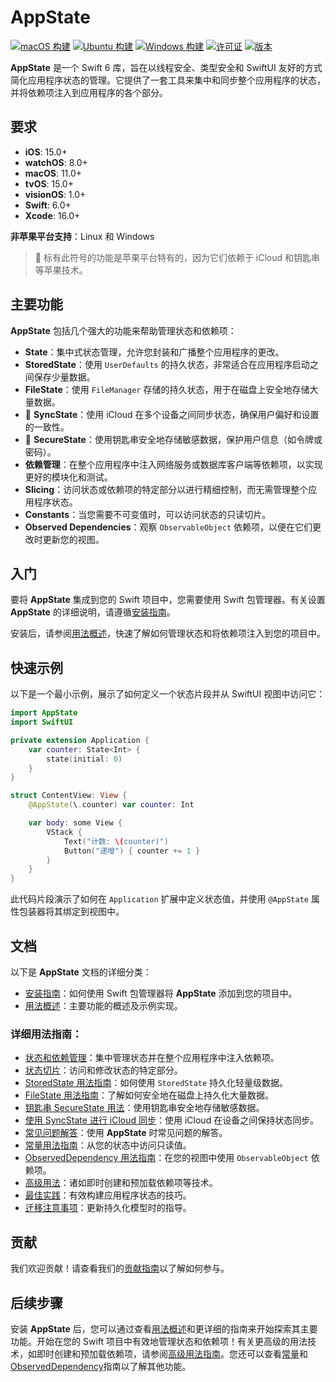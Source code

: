 # AppState

[![macOS 构建](https://img.shields.io/github/actions/workflow/status/0xLeif/AppState/macOS.yml?label=macOS&branch=main)](https://github.com/0xLeif/AppState/actions/workflows/macOS.yml)
[![Ubuntu 构建](https://img.shields.io/github/actions/workflow/status/0xLeif/AppState/ubuntu.yml?label=Ubuntu&branch=main)](https://github.com/0xLeif/AppState/actions/workflows/ubuntu.yml)
[![Windows 构建](https://img.shields.io/github/actions/workflow/status/0xLeif/AppState/windows.yml?label=Windows&branch=main)](https://github.com/0xLeif/AppState/actions/workflows/windows.yml)
[![许可证](https://img.shields.io/github/license/0xLeif/AppState)](https://github.com/0xLeif/AppState/blob/main/LICENSE)
[![版本](https://img.shields.io/github/v/release/0xLeif/AppState)](https://github.com/0xLeif/AppState/releases)

**AppState** 是一个 Swift 6 库，旨在以线程安全、类型安全和 SwiftUI 友好的方式简化应用程序状态的管理。它提供了一套工具来集中和同步整个应用程序的状态，并将依赖项注入到应用程序的各个部分。

## 要求

- **iOS**: 15.0+
- **watchOS**: 8.0+
- **macOS**: 11.0+
- **tvOS**: 15.0+
- **visionOS**: 1.0+
- **Swift**: 6.0+
- **Xcode**: 16.0+

**非苹果平台支持**：Linux 和 Windows

> 🍎 标有此符号的功能是苹果平台特有的，因为它们依赖于 iCloud 和钥匙串等苹果技术。

## 主要功能

**AppState** 包括几个强大的功能来帮助管理状态和依赖项：

- **State**：集中式状态管理，允许您封装和广播整个应用程序的更改。
- **StoredState**：使用 `UserDefaults` 的持久状态，非常适合在应用程序启动之间保存少量数据。
- **FileState**：使用 `FileManager` 存储的持久状态，用于在磁盘上安全地存储大量数据。
- 🍎 **SyncState**：使用 iCloud 在多个设备之间同步状态，确保用户偏好和设置的一致性。
- 🍎 **SecureState**：使用钥匙串安全地存储敏感数据，保护用户信息（如令牌或密码）。
- **依赖管理**：在整个应用程序中注入网络服务或数据库客户端等依赖项，以实现更好的模块化和测试。
- **Slicing**：访问状态或依赖项的特定部分以进行精细控制，而无需管理整个应用程序状态。
- **Constants**：当您需要不可变值时，可以访问状态的只读切片。
- **Observed Dependencies**：观察 `ObservableObject` 依赖项，以便在它们更改时更新您的视图。

## 入门

要将 **AppState** 集成到您的 Swift 项目中，您需要使用 Swift 包管理器。有关设置 **AppState** 的详细说明，请遵循[安装指南](documentation/zh-CN/installation.md)。

安装后，请参阅[用法概述](documentation/zh-CN/usage-overview.md)，快速了解如何管理状态和将依赖项注入到您的项目中。

## 快速示例

以下是一个最小示例，展示了如何定义一个状态片段并从 SwiftUI 视图中访问它：

```swift
import AppState
import SwiftUI

private extension Application {
    var counter: State<Int> {
        state(initial: 0)
    }
}

struct ContentView: View {
    @AppState(\.counter) var counter: Int

    var body: some View {
        VStack {
            Text("计数: \(counter)")
            Button("递增") { counter += 1 }
        }
    }
}
```

此代码片段演示了如何在 `Application` 扩展中定义状态值，并使用 `@AppState` 属性包装器将其绑定到视图中。

## 文档

以下是 **AppState** 文档的详细分类：

- [安装指南](documentation/zh-CN/installation.md)：如何使用 Swift 包管理器将 **AppState** 添加到您的项目中。
- [用法概述](documentation/zh-CN/usage-overview.md)：主要功能的概述及示例实现。

### 详细用法指南：

- [状态和依赖管理](documentation/zh-CN/usage-state-dependency.md)：集中管理状态并在整个应用程序中注入依赖项。
- [状态切片](documentation/zh-CN/usage-slice.md)：访问和修改状态的特定部分。
- [StoredState 用法指南](documentation/zh-CN/usage-storedstate.md)：如何使用 `StoredState` 持久化轻量级数据。
- [FileState 用法指南](documentation/zh-CN/usage-filestate.md)：了解如何安全地在磁盘上持久化大量数据。
- [钥匙串 SecureState 用法](documentation/zh-CN/usage-securestate.md)：使用钥匙串安全地存储敏感数据。
- [使用 SyncState 进行 iCloud 同步](documentation/zh-CN/usage-syncstate.md)：使用 iCloud 在设备之间保持状态同步。
- [常见问题解答](documentation/zh-CN/faq.md)：使用 **AppState** 时常见问题的解答。
- [常量用法指南](documentation/zh-CN/usage-constant.md)：从您的状态中访问只读值。
- [ObservedDependency 用法指南](documentation/zh-CN/usage-observeddependency.md)：在您的视图中使用 `ObservableObject` 依赖项。
- [高级用法](documentation/zh-CN/advanced-usage.md)：诸如即时创建和预加载依赖项等技术。
- [最佳实践](documentation/zh-CN/best-practices.md)：有效构建应用程序状态的技巧。
- [迁移注意事项](documentation/zh-CN/migration-considerations.md)：更新持久化模型时的指导。

## 贡献

我们欢迎贡献！请查看我们的[贡献指南](documentation/zh-CN/contributing.md)以了解如何参与。

## 后续步骤

安装 **AppState** 后，您可以通过查看[用法概述](documentation/zh-CN/usage-overview.md)和更详细的指南来开始探索其主要功能。开始在您的 Swift 项目中有效地管理状态和依赖项！有关更高级的用法技术，如即时创建和预加载依赖项，请参阅[高级用法指南](documentation/zh-CN/advanced-usage.md)。您还可以查看[常量](documentation/zh-CN/usage-constant.md)和[ObservedDependency](documentation/zh-CN/usage-observeddependency.md)指南以了解其他功能。
